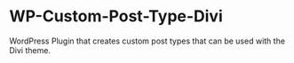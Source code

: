 # WP-Custom-Post-Type-Divi
WordPress Plugin that creates custom post types that can be used with the Divi theme.
